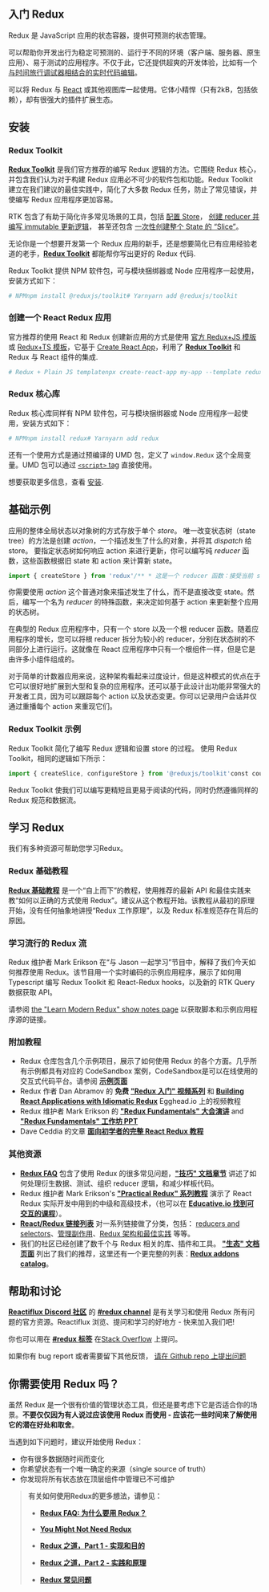 ## 入门 Redux

Redux 是 JavaScript 应用的状态容器，提供可预测的状态管理。

可以帮助你开发出行为稳定可预测的、运行于不同的环境（客户端、服务器、原生应用）、易于测试的应用程序。不仅于此，它还提供超爽的开发体验，比如有一个[与时间旅行调试器相结合的实时代码编辑](https://github.com/reduxjs/redux-devtools)。

可以将 Redux 与 [React](https://reactjs.org/) 或其他视图库一起使用。它体小精悍（只有2kB，包括依赖），却有很强大的插件扩展生态。

## 安装[](#安装 "Direct link to heading")

### Redux Toolkit[](#redux-toolkit "Direct link to heading")

[**Redux Toolkit**](https://redux-toolkit.js.org/) 是我们官方推荐的编写 Redux 逻辑的方法。它围绕 Redux 核心，并包含我们认为对于构建 Redux 应用必不可少的软件包和功能。Redux Toolkit 建立在我们建议的最佳实践中，简化了大多数 Redux 任务，防止了常见错误，并使编写 Redux 应用程序更加容易。

RTK 包含了有助于简化许多常见场景的工具，包括 [配置 Store](https://redux-toolkit.js.org/api/configureStore)， [创建 reducer 并编写 immutable 更新逻辑](https://redux-toolkit.js.org/api/createreducer)， 甚至还包含 [一次性创建整个 State 的 “Slice”](https://redux-toolkit.js.org/api/createslice)。

无论你是一个想要开发第一个 Redux 应用的新手，还是想要简化已有应用经验老道的老手，**[Redux Toolkit](https://redux-toolkit.js.org/)** 都能帮你写出更好的 Redux 代码.

Redux Toolkit 提供 NPM 软件包，可与模块捆绑器或 Node 应用程序一起使用，安装方式如下：

```bash
# NPMnpm install @reduxjs/toolkit# Yarnyarn add @reduxjs/toolkit
```

### 创建一个 React Redux 应用[](#创建一个-react-redux-应用 "Direct link to heading")

官方推荐的使用 React 和 Redux 创建新应用的方式是使用 [官方 Redux+JS 模版](https://github.com/reduxjs/cra-template-redux)或 [Redux+TS 模板](https://github.com/reduxjs/cra-template-redux-typescript)，它基于 [Create React App](https://github.com/facebook/create-react-app)，利用了 **[Redux Toolkit](https://redux-toolkit.js.org/)** 和 Redux 与 React 组件的集成.

```bash
# Redux + Plain JS templatenpx create-react-app my-app --template redux# Redux + TypeScript templatenpx create-react-app my-app --template redux-typescript
```

### Redux 核心库[](#redux-核心库 "Direct link to heading")

Redux 核心库同样有 NPM 软件包，可与模块捆绑器或 Node 应用程序一起使用，安装方式如下：

```bash
# NPMnpm install redux# Yarnyarn add redux
```

还有一个使用方式是通过预编译的 UMD 包，定义了 `window.Redux` 这个全局变量。UMD 包可以通过 [`<script>` tag](https://unpkg.com/redux/dist/redux.js) 直接使用。

想要获取更多信息，查看 [安装](https://cn.redux.js.org/introduction/installation).

## 基础示例[](#基础示例 "Direct link to heading")

应用的整体全局状态以对象树的方式存放于单个 *store*。 唯一改变状态树（state tree）的方法是创建 *action*，一个描述发生了什么的对象，并将其 *dispatch* 给 store。 要指定状态树如何响应 action 来进行更新，你可以编写纯 *reducer* 函数，这些函数根据旧 state 和 action 来计算新 state。

```js
import { createStore } from 'redux'/** * 这是一个 reducer 函数：接受当前 state 值和描述“发生了什么”的 action 对象，它返回一个新的 state 值。 * reducer 函数签名是 : (state, action) => newState * * Redux state 应该只包含普通的 JS 对象、数组和原语。 * 根状态值通常是一个对象。 重要的是，不应该改变 state 对象，而是在 state 发生变化时返回一个新对象。 * * 你可以在 reducer 中使用任何条件逻辑。 在这个例子中，我们使用了 switch 语句，但这不是必需的。 *  */function counterReducer(state = { value: 0 }, action) {  switch (action.type) {    case 'counter/incremented':      return { value: state.value + 1 }    case 'counter/decremented':      return { value: state.value - 1 }    default:      return state  }}// 创建一个包含应用程序 state 的 Redux store。// 它的 API 有 { subscribe, dispatch, getState }.let store = createStore(counterReducer)// 你可以使用 subscribe() 来更新 UI 以响应 state 的更改。// 通常你会使用视图绑定库（例如 React Redux）而不是直接使用 subscribe()。// 可能还有其他用例对 subscribe 也有帮助。store.subscribe(() => console.log(store.getState()))// 改变内部状态的唯一方法是 dispatch 一个 action。// 这些 action 可以被序列化、记录或存储，然后再重放。store.dispatch({ type: 'counter/incremented' })// {value: 1}store.dispatch({ type: 'counter/incremented' })// {value: 2}store.dispatch({ type: 'counter/decremented' })// {value: 1}
```

你需要使用 *action* 这个普通对象来描述发生了什么，而不是直接改变 state。然后，编写一个名为 *reducer* 的特殊函数，来决定如何基于 action 来更新整个应用的状态树。

在典型的 Redux 应用程序中，只有一个 store 以及一个根 reducer 函数。随着应用程序的增长，您可以将根 reducer 拆分为较小的 reducer，分别在状态树的不同部分上进行运行。这就像在 React 应用程序中只有一个根组件一样，但是它是由许多小组件组成的。

对于简单的计数器应用来说，这种架构看起来过度设计，但是这种模式的优点在于它可以很好地扩展到大型和复杂的应用程序。还可以基于此设计出功能非常强大的开发者工具，因为可以跟踪每个 action 以及状态变更。你可以记录用户会话并仅通过重播每个 action 来重现它们。

### Redux Toolkit 示例[](#redux-toolkit-示例 "Direct link to heading")

Redux Toolkit 简化了编写 Redux 逻辑和设置 store 的过程。 使用 Redux Toolkit，相同的逻辑如下所示：

```js
import { createSlice, configureStore } from '@reduxjs/toolkit'const counterSlice = createSlice({  name: 'counter',  initialState: {    value: 0  },  reducers: {    incremented: state => {      // Redux Toolkit 允许在 reducers 中编写 "mutating" 逻辑。      // 它实际上并没有改变 state，因为使用的是 Immer 库，检测到“草稿 state”的变化并产生一个全新的      // 基于这些更改的不可变的 state。      state.value += 1    },    decremented: state => {      state.value -= 1    }  }})export const { incremented, decremented } = counterSlice.actionsconst store = configureStore({  reducer: counterSlice.reducer})// 可以订阅 storestore.subscribe(() => console.log(store.getState()))// 将我们所创建的 action 对象传递给 `dispatch`store.dispatch(incremented())// {value: 1}store.dispatch(incremented())// {value: 2}store.dispatch(decremented())// {value: 1}
```

Redux Toolkit 使我们可以编写更精短且更易于阅读的代码，同时仍然遵循同样的 Redux 规范和数据流。

## 学习 Redux[](#学习-redux "Direct link to heading")

我们有多种资源可帮助您学习Redux。

### Redux 基础教程[](#redux-基础教程 "Direct link to heading")

[**Redux 基础教程**](https://cn.redux.js.org/tutorials/essentials/part-1-overview-concepts) 是一个“自上而下”的教程，使用推荐的最新 API 和最佳实践来教“如何以正确的方式使用 Redux”。建议从这个教程开始。该教程从最初的原理开始，没有任何抽象地讲授“Redux 工作原理”，以及 Redux 标准规范存在背后的原因。

### 学习流行的 Redux 流[](#学习流行的-redux-流 "Direct link to heading")

Redux 维护者 Mark Erikson 在“与 Jason 一起学习”节目中，解释了我们今天如何推荐使用 Redux。该节目用一个实时编码的示例应用程序，展示了如何用 Typescript 编写 Redux Toolkit 和 React-Redux hooks，以及新的 RTK Query 数据获取 API。

请参阅 [the "Learn Modern Redux" show notes page](https://www.learnwithjason.dev/let-s-learn-modern-redux) 以获取脚本和示例应用程序源的链接。

### 附加教程[](#附加教程 "Direct link to heading")

+   Redux 仓库包含几个示例项目，展示了如何使用 Redux 的各个方面。几乎所有示例都具有对应的 CodeSandbox 案例，CodeSandbox是可以在线使用的交互式代码平台。请参阅 **[示例页面](https://cn.redux.js.org/introduction/examples)**
+   Redux 作者 Dan Abramov 的 **免费 ["Redux 入门" 视频系列](https://app.egghead.io/courses/getting-started-with-redux)** 和 **[Building React Applications with Idiomatic Redux](https://egghead.io/courses/building-react-applications-with-idiomatic-redux)** Egghead.io 上的视频教程
+   Redux 维护者 Mark Erikson 的 **["Redux Fundamentals" 大会演讲](https://blog.isquaredsoftware.com/2018/03/presentation-reactathon-redux-fundamentals/)** and [**"Redux Fundamentals" 工作坊 PPT**](https://blog.isquaredsoftware.com/2018/06/redux-fundamentals-workshop-slides/)
+   Dave Ceddia 的文章 [**面向初学者的完整 React Redux 教程**](https://daveceddia.com/redux-tutorial/)

### 其他资源[](#其他资源 "Direct link to heading")

+   **[Redux FAQ](https://cn.redux.js.org/faq)** 包含了使用 Redux 的很多常见问题，**["技巧" 文档章节](https://cn.redux.js.org/recipes/README.md)** 讲述了如何处理衍生数据、测试、组织 reducer 逻辑，和减少样板代码。
+   Redux 维护者 Mark Erikson's **["Practical Redux" 系列教程](https://blog.isquaredsoftware.com/series/practical-redux/)** 演示了 React Redux 实际开发中用到的中级和高级技术，（也可以在 **[Educative.io 找到可交互的课程](https://www.educative.io/collection/5687753853370368/5707702298738688)**）。
+   **[React/Redux 链接列表](https://github.com/markerikson/react-redux-links)** 对一系列链接做了分类，包括： [reducers and selectors](https://github.com/markerikson/react-redux-links/blob/master/redux-reducers-selectors.md)、[管理副作用](https://github.com/markerikson/react-redux-links/blob/master/redux-side-effects.md)、[Redux 架构和最佳实践](https://github.com/markerikson/react-redux-links/blob/master/redux-architecture.md) 等等。
+   我们的社区已经创建了数千个与 Redux 相关的库、插件和工具。 **["生态" 文档页面](https://cn.redux.js.org/introduction/ecosystem)** 列出了我们的推荐，这里还有一个更完整的列表：**[Redux addons catalog](https://github.com/markerikson/redux-ecosystem-links)**。

## 帮助和讨论[](#帮助和讨论 "Direct link to heading")

**[Reactiflux Discord 社区](https://www.reactiflux.com/)** 的 **[#redux channel](https://discord.gg/0ZcbPKXt5bZ6au5t)** 是有关学习和使用 Redux 所有问题的官方资源。Reactiflux 浏览、提问和学习的好地方 - 快来加入我们吧!

你也可以用在 **[#redux 标签](https://stackoverflow.com/questions/tagged/redux)** 在[Stack Overflow](https://stackoverflow.com/) 上提问。

如果你有 bug report 或者需要留下其他反馈， [请在 Github repo 上提出问题](https://github.com/reduxjs/redux)

## 你需要使用 Redux 吗？[](#你需要使用-redux-吗 "Direct link to heading")

虽然 Redux 是一个很有价值的管理状态工具，但还是要考虑下它是否适合你的场景。**不要仅仅因为有人说过应该使用 Redux 而使用 - 应该花一些时间来了解使用它的潜在好处和取舍**。

当遇到如下问题时，建议开始使用 Redux：

+   你有很多数据随时间而变化
+   你希望状态有一个唯一确定的来源（single source of truth）
+   你发现将所有状态放在顶层组件中管理已不可维护

> **有关如何使用Redux的更多想法，请参见：**
>
> +   **[Redux FAQ: 为什么要用 Redux？](https://cn.redux.js.org/faq/general#when-should-i-use-redux)**
>
> +   **[You Might Not Need Redux](https://medium.com/@dan_abramov/you-might-not-need-redux-be46360cf367)**
>
> +   **[Redux 之道，Part 1 - 实现和目的](https://blog.isquaredsoftware.com/2017/05/idiomatic-redux-tao-of-redux-part-1/)**
>
> +   **[Redux 之道，Part 2 - 实践和原理](https://blog.isquaredsoftware.com/2017/05/idiomatic-redux-tao-of-redux-part-2/)**
>
> +   **[Redux 常见问题](https://cn.redux.js.org/faq)**